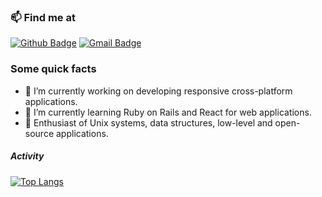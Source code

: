 ### 📫 Find me at
[![Github Badge](http://img.shields.io/badge/-Github-black?style=flat-square&logo=github&link=https://github.com/AlencarLH/)](https://github.com/AlencarLH/) 
[![Gmail Badge](https://img.shields.io/badge/-Gmail-d14836?style=flat-square&logo=Gmail&logoColor=white&link=mailto:luis19398@gmail.com)](mailto:luis19398@gmail.com)

### Some quick facts

<!--
**AlencarLH/AlencarLH** is a ✨ _special_ ✨ repository because its `README.md` (this file) appears on your GitHub profile.

Here are some ideas to get you started:
-->

- 🔭 I’m currently working on developing responsive cross-platform applications.
- 🧠 I’m currently learning Ruby on Rails and React for web applications.
- 🌌 Enthusiast of Unix systems, data structures, low-level and open-source applications.

##### Activity
[![Top Langs](https://github-readme-stats.vercel.app/api/top-langs/?username=AlencarLH&langs_count=6&&layout=compact&hide_progress=false&theme=dracula)](https://github.com/AlencarLH/github-readme-stats)
